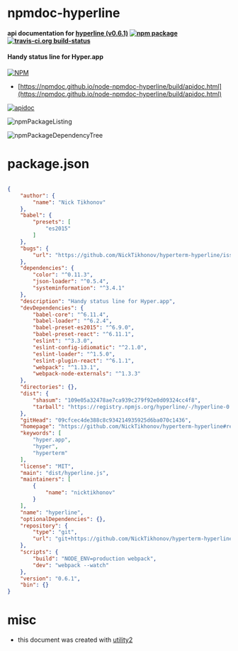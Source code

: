# npmdoc-hyperline

#### api documentation for  [hyperline (v0.6.1)](https://github.com/NickTikhonov/hyperterm-hyperline#readme)  [![npm package](https://img.shields.io/npm/v/npmdoc-hyperline.svg?style=flat-square)](https://www.npmjs.org/package/npmdoc-hyperline) [![travis-ci.org build-status](https://api.travis-ci.org/npmdoc/node-npmdoc-hyperline.svg)](https://travis-ci.org/npmdoc/node-npmdoc-hyperline)

#### Handy status line for Hyper.app

[![NPM](https://nodei.co/npm/hyperline.png?downloads=true&downloadRank=true&stars=true)](https://www.npmjs.com/package/hyperline)

- [https://npmdoc.github.io/node-npmdoc-hyperline/build/apidoc.html](https://npmdoc.github.io/node-npmdoc-hyperline/build/apidoc.html)

[![apidoc](https://npmdoc.github.io/node-npmdoc-hyperline/build/screenCapture.buildCi.browser.%252Ftmp%252Fbuild%252Fapidoc.html.png)](https://npmdoc.github.io/node-npmdoc-hyperline/build/apidoc.html)

![npmPackageListing](https://npmdoc.github.io/node-npmdoc-hyperline/build/screenCapture.npmPackageListing.svg)

![npmPackageDependencyTree](https://npmdoc.github.io/node-npmdoc-hyperline/build/screenCapture.npmPackageDependencyTree.svg)



# package.json

```json

{
    "author": {
        "name": "Nick Tikhonov"
    },
    "babel": {
        "presets": [
            "es2015"
        ]
    },
    "bugs": {
        "url": "https://github.com/NickTikhonov/hyperterm-hyperline/issues"
    },
    "dependencies": {
        "color": "^0.11.3",
        "json-loader": "^0.5.4",
        "systeminformation": "^3.4.1"
    },
    "description": "Handy status line for Hyper.app",
    "devDependencies": {
        "babel-core": "^6.11.4",
        "babel-loader": "^6.2.4",
        "babel-preset-es2015": "^6.9.0",
        "babel-preset-react": "^6.11.1",
        "eslint": "^3.3.0",
        "eslint-config-idiomatic": "^2.1.0",
        "eslint-loader": "^1.5.0",
        "eslint-plugin-react": "^6.1.1",
        "webpack": "^1.13.1",
        "webpack-node-externals": "^1.3.3"
    },
    "directories": {},
    "dist": {
        "shasum": "109e05a32478ae7ca939c279f92e0d09324cc4f8",
        "tarball": "https://registry.npmjs.org/hyperline/-/hyperline-0.6.1.tgz"
    },
    "gitHead": "09cfcec4de388c8c934214935925d6ba070c1436",
    "homepage": "https://github.com/NickTikhonov/hyperterm-hyperline#readme",
    "keywords": [
        "hyper.app",
        "hyper",
        "hyperterm"
    ],
    "license": "MIT",
    "main": "dist/hyperline.js",
    "maintainers": [
        {
            "name": "nicktikhonov"
        }
    ],
    "name": "hyperline",
    "optionalDependencies": {},
    "repository": {
        "type": "git",
        "url": "git+https://github.com/NickTikhonov/hyperterm-hyperline.git"
    },
    "scripts": {
        "build": "NODE_ENV=production webpack",
        "dev": "webpack --watch"
    },
    "version": "0.6.1",
    "bin": {}
}
```



# misc
- this document was created with [utility2](https://github.com/kaizhu256/node-utility2)
